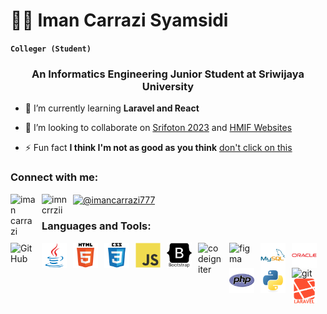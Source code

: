 # 🏄‍♂️ Iman Carrazi Syamsidi

**`Colleger (Student)`**
<h3 align="center">An Informatics Engineering Junior Student at Sriwijaya University</h3>

- 🌱 I’m currently learning **Laravel and React**

- 👯 I’m looking to collaborate on [Srifoton 2023](https://github.com/HMIF-UNSRI/srifoton2023-be.git) and [HMIF Websites](https://github.com/HMIF-UNSRI/websitehmif-be.git) 


- ⚡ Fun fact **I think I'm not as good as you think** [don't click on this](https://iman-portfolio.netlify.app/)

<h3 align="left">Connect with me:</h3>
<p align="left">
<a href="https://linkedin.com/in/iman-carrazi" target="blank"><img align="left" src="https://raw.githubusercontent.com/rahuldkjain/github-profile-readme-generator/master/src/images/icons/Social/linked-in-alt.svg" alt="iman carrazi" width="40px" style="padding-right:10px;" /></a>
<a href="https://instagram.com/imncrrzii" target="blank"><img align="left" src="https://raw.githubusercontent.com/rahuldkjain/github-profile-readme-generator/master/src/images/icons/Social/instagram.svg" alt="imncrrzii" width="40px" style="padding-right:10px;" /></a>
<a href="https://www.hackerrank.com/imancarrazi777" target="blank"><img align="center" src="https://raw.githubusercontent.com/rahuldkjain/github-profile-readme-generator/master/src/images/icons/Social/hackerrank.svg" alt="@imancarrazi777" width="40px" style="padding-right:10px;" /></a>
</p>

<h3 align="left">Languages and Tools:</h3>
<p align="left"> 
<img align="left" alt="GitHub" width="40px" style="padding-right:10px;" src="https://cdn.jsdelivr.net/gh/devicons/devicon/icons/github/github-original.svg" />
<img align="left" alt="java" width="40px" style="padding-right:10px;" src="https://raw.githubusercontent.com/devicons/devicon/master/icons/java/java-original.svg" />
<img align="left" alt="html5" width="40px" style="padding-right:10px;" src="https://raw.githubusercontent.com/devicons/devicon/master/icons/html5/html5-original-wordmark.svg" />
<img align="left" alt="css" width="40px" style="padding-right:10px;" src="https://raw.githubusercontent.com/devicons/devicon/master/icons/css3/css3-original-wordmark.svg" />
<img align="left" alt="javascript" width="40px" style="padding-right:10px;" src="https://raw.githubusercontent.com/devicons/devicon/master/icons/javascript/javascript-original.svg" />
<img align="left" alt="bootstrap" width="40px" style="padding-right:10px;" src="https://raw.githubusercontent.com/devicons/devicon/master/icons/bootstrap/bootstrap-plain-wordmark.svg" />
<img align="left" alt="codeigniter" width="40px" style="padding-right:10px;" src="https://cdn.worldvectorlogo.com/logos/codeigniter.svg" />
<img align="left" alt="figma" width="40px" style="padding-right:10px;" src="https://www.vectorlogo.zone/logos/figma/figma-icon.svg" />
<img align="left" alt="mysql" width="40px" style="padding-right:10px;" src="https://raw.githubusercontent.com/devicons/devicon/master/icons/mysql/mysql-original-wordmark.svg" />
<img align="left" alt="oracle" width="40px" style="padding-right:10px;" src="https://raw.githubusercontent.com/devicons/devicon/master/icons/oracle/oracle-original.svg" />
<img align="left" alt="php" width="40px" style="padding-right:10px;" src="https://raw.githubusercontent.com/devicons/devicon/master/icons/php/php-original.svg" />
<img align="left" alt="python" width="40px" style="padding-right:10px;" src="https://raw.githubusercontent.com/devicons/devicon/master/icons/python/python-original.svg" />
<img align="left" alt="git" width="40px" style="padding-right:10px;" src="https://www.vectorlogo.zone/logos/git-scm/git-scm-icon.svg" />
<img align="left" alt="php" width="40px" style="padding-right:10px;" src="https://raw.githubusercontent.com/devicons/devicon/master/icons/laravel/laravel-plain-wordmark.svg" />



